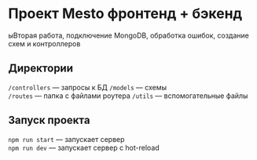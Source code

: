 # Проект Mesto фронтенд + бэкенд

ыВторая работа, подключение MongoDB, обработка ошибок, создание схем и контроллеров

## Директории

`/controllers` — запросы к БД
`/models` — схемы  
`/routes` — папка с файлами роутера
`/utils` — вспомогательные файлы

## Запуск проекта

`npm run start` — запускает сервер  
`npm run dev` — запускает сервер с hot-reload
